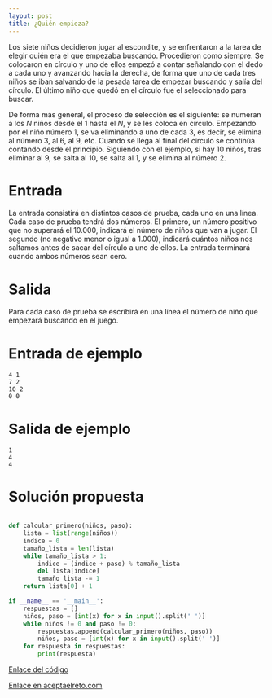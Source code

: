 ```yaml
---
layout: post
title: ¿Quién empieza?
---
```


Los siete niños decidieron jugar al escondite, y se enfrentaron a la tarea de elegir quién era el que empezaba buscando. Procedieron como siempre. Se colocaron en círculo y uno de ellos empezó a contar señalando con el dedo a cada uno y avanzando hacia la derecha, de forma que uno de cada tres niños se iban salvando de la pesada tarea de empezar buscando y salía del círculo. El último niño que quedó en el círculo fue el seleccionado para buscar.

De forma más general, el proceso de selección es el siguiente: se numeran a los _N_ niños desde el 1 hasta el _N_, y se les coloca en círculo. Empezando por el niño número 1, se va eliminando a uno de cada 3, es decir, se elimina al número 3, al 6, al 9, etc. Cuando se llega al final del círculo se continúa contando desde el principio. Siguiendo con el ejemplo, si hay 10 niños, tras eliminar al 9, se salta al 10, se salta al 1, y se elimina al número 2.

# Entrada

La entrada consistirá en distintos casos de prueba, cada uno en una línea. Cada caso de prueba tendrá dos números. El primero, un número positivo que no superará el 10.000, indicará el número de niños que van a jugar. El segundo (no negativo menor o igual a 1.000), indicará cuántos niños nos saltamos antes de sacar del círculo a uno de ellos. La entrada terminará cuando ambos números sean cero.

# Salida

Para cada caso de prueba se escribirá en una línea el número de niño que empezará buscando en el juego.

# Entrada de ejemplo

```
4 1
7 2
10 2
0 0
```

# Salida de ejemplo

```
1
4
4
```
# Solución propuesta

``` python

def calcular_primero(niños, paso):
    lista = list(range(niños))
    indice = 0
    tamaño_lista = len(lista)
    while tamaño_lista > 1:
        indice = (indice + paso) % tamaño_lista
        del lista[indice]
        tamaño_lista -= 1
    return lista[0] + 1

if __name__ == '__main__':
    respuestas = []
    niños, paso = [int(x) for x in input().split(' ')]
    while niños != 0 and paso != 0:
        respuestas.append(calcular_primero(niños, paso))
        niños, paso = [int(x) for x in input().split(' ')]
    for respuesta in respuestas:
        print(respuesta)

```

[Enlace del código](https://github.com/israelem/aceptaelreto/blob/master/codes/2017-12-04-empieza.py)

[Enlace en aceptaelreto.com](https://www.aceptaelreto.com/problem/statement.php?id=142)
